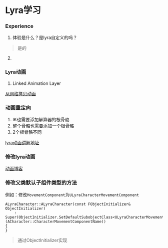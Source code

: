 # Lyra学习

### Experience

1. 体验是什么？是lyra自定义的吗？
> 是的
2. 


### Lyra动画

1. Linked Animation Layer



[从网格拷贝动画](https://dev.epicgames.com/documentation/zh-cn/unreal-engine/working-with-modular-characters-in-unreal-engine#%E4%BB%8E%E7%BD%91%E6%A0%BC%E4%BD%93%E5%A4%8D%E5%88%B6%E5%A7%BF%E5%8A%BF)

### 动画重定向

1. IK也需要添加解算器的根骨骼
2. 整个骨骼也需要添加一个根骨骼
3. 2个根骨骼不同

[lyra动画讲解地址](https://www.bilibili.com/video/BV1yG4y187y6/?spm_id_from=333.337.search-card.all.click&vd_source=222dac9e1f77e83867423a3b22e2f313)

### 修改lyra动画

[动画博客](https://www.unrealengine.com/zh-CN/tech-blog/adapting-lyra-animation-to-your-ue5-game)


### 修改父类默认子组件类型的方法

例如：修改``MovementComponent``为``ULyraCharacterMovementComponent``

```
ALyraCharacter::ALyraCharacter(const FObjectInitializer& ObjectInitializer)
	: Super(ObjectInitializer.SetDefaultSubobjectClass<ULyraCharacterMovementComponent>(ACharacter::CharacterMovementComponentName))
{
}
```

> 通过ObjectInitializer实现

